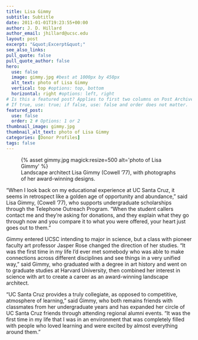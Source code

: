 ```yaml
---
title: Lisa Gimmy
subtitle: Subtitle
date: 2011-01-01T19:23:55+00:00
author: J. D. Hillard
author_email: jhillard@ucsc.edu
layout: post
excerpt: "&quot;Excerpt&quot;"
see_also_links:
pull_quote: false
pull_quote_author: false
hero:
  use: false
  image: gimmy.jpg #best at 1000px by 450px
  alt_text: photo of Lisa Gimmy
  vertical: top #options: top, bottom
  horizontal: right #options: left, right
# Is this a featured post? Applies to first two columns on Post Archive Page.
# If true, use: true; if false, use: false and order does not matter.
featured_post:
  use: false
  order: 2 # Options: 1 or 2
thumbnail_image: gimmy.jpg
thumbnail_alt_text: photo of Lisa Gimmy
categories: [Donor Profiles]
tags: false
---
```

<figure class="inline-image left">
{% asset gimmy.jpg magick:resize=500 alt='photo of Lisa Gimmy' %}
<figcaption>Landscape architect Lisa Gimmy (Cowell &#8217;77), with photographs of her award-winning designs.</figcaption></figure> 

&#8220;When I look back on my educational experience at UC Santa Cruz, it seems in retrospect like a golden age of opportunity and abundance,&#8221; said Lisa Gimmy, (Cowell &#8217;77), who supports undergraduate scholarships through the Telephone Outreach Program. &#8220;When the student callers contact me and they&#8217;re asking for donations, and they explain what they go through now and you compare it to what you were offered, your heart just goes out to them.&#8221;

Gimmy entered UCSC intending to major in science, but a class with pioneer faculty art professor Jasper Rose changed the direction of her studies. &#8220;It was the first time in my life I&#8217;d ever met somebody who was able to make connections across different disciplines and see things in a very unified way,&#8221; said Gimmy, who graduated with a degree in art history and went on to graduate studies at Harvard University, then combined her interest in science with art to create a career as an award-winning landscape architect.

&#8220;UC Santa Cruz provides a truly collegiate, as opposed to competitive, atmosphere of learning,&#8221; said Gimmy, who both remains friends with classmates from her undergraduate years and has expanded her circle of UC Santa Cruz friends through attending regional alumni events. &#8220;It was the first time in my life that I was in an environment that was completely filled with people who loved learning and were excited by almost everything around them.&#8221;
